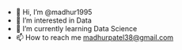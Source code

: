 - 👋 Hi, I’m @madhur1995
- 👀 I’m interested in Data
- 🌱 I’m currently learning Data Science
- 📫 How to reach me madhurpatel38@gmail.com

<!---
madhur1995/madhur1995 is a ✨ special ✨ repository because its `README.md` (this file) appears on your GitHub profile.
You can click the Preview link to take a look at your changes.
--->
